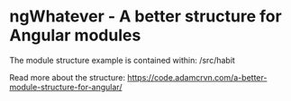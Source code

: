 # ngWhatever - A better structure for Angular modules


The module structure example is contained within: /src/habit

Read more about the structure: https://code.adamcrvn.com/a-better-module-structure-for-angular/


